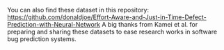 You can also find these dataset in this repository: https://github.com/donaldjoe/Effort-Aware-and-Just-in-Time-Defect-Prediction-with-Neural-Network
A big thanks from Kamei et al. for preparing and sharing these datasets to ease research works in software bug prediction systems. 

